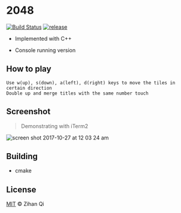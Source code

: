# 2048

[![Build Status](https://travis-ci.org/MuteBardTison/2048.svg?branch=master)](https://travis-ci.org/MuteBardTison/2048)
[![release](http://github-release-version.herokuapp.com/github/MuteBardTison/2048/release.svg?style=flat)](https://github.com/MuteBardTison/2048/releases)

  - Implemented with C++
  
  - Console running version

## How to play

```
Use w(up), s(down), a(left), d(right) keys to move the tiles in certain direction
Double up and merge titles with the same number touch
```
## Screenshot

> Demonstrating with iTerm2

![screen shot 2017-10-27 at 12 03 24 am](https://user-images.githubusercontent.com/25029380/32080301-3514cd5e-baaf-11e7-8b14-9e9c49edb5cb.png)

## Building

- cmake

## License

  [MIT](https://github.com/MuteBardTison/2048/blob/master/LICENSE) © Zihan Qi
